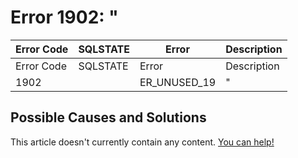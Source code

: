 
# Error 1902: "


| Error Code | SQLSTATE | Error | Description |
| --- | --- | --- | --- |
| Error Code | SQLSTATE | Error | Description |
| 1902 |  | ER_UNUSED_19 | " |




## Possible Causes and Solutions


This article doesn't currently contain any content. [You can help!](/kb/en/writing-and-editing-knowledge-base-articles/)

